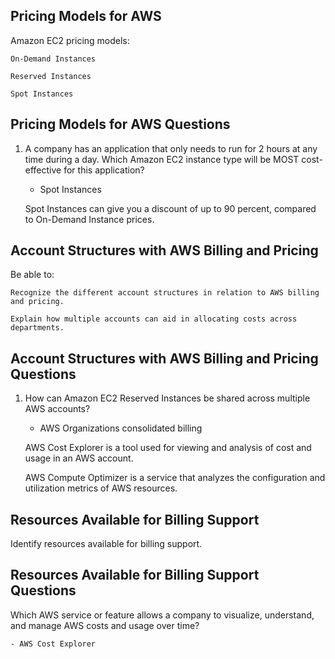 ## Pricing Models for AWS

Amazon EC2 pricing models:

    On-Demand Instances

    Reserved Instances

    Spot Instances

## Pricing Models for AWS Questions

1. A company has an application that only needs to run for 2 hours at any time during a day. Which Amazon EC2 instance type will be MOST cost-effective for this application?

   - Spot Instances

   Spot Instances can give you a discount of up to 90 percent, compared to On-Demand Instance prices.

## Account Structures with AWS Billing and Pricing

Be able to:

    Recognize the different account structures in relation to AWS billing and pricing.

    Explain how multiple accounts can aid in allocating costs across departments.

## Account Structures with AWS Billing and Pricing Questions

1.  How can Amazon EC2 Reserved Instances be shared across multiple AWS accounts?

    - AWS Organizations consolidated billing

    AWS Cost Explorer is a tool used for viewing and analysis of cost and usage in an AWS account.

    AWS Compute Optimizer is a service that analyzes the configuration and utilization metrics of AWS resources.

## Resources Available for Billing Support

Identify resources available for billing support.

## Resources Available for Billing Support Questions

Which AWS service or feature allows a company to visualize, understand, and manage AWS costs and usage over time?

    - AWS Cost Explorer
